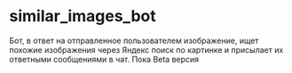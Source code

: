 # similar_images_bot
Бот, в ответ на отправленное пользователем изображение, ищет похожие изображения через Яндекс поиск по картинке и присылает их ответными сообщениями в чат.
Пока Beta версия
